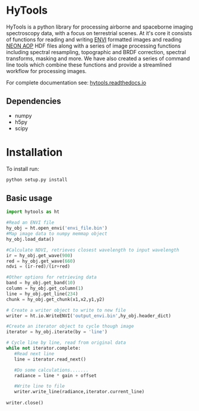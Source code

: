 # HyTools

HyTools is a python library for processing airborne and spaceborne
imaging spectroscopy data, with a focus on terrestrial scenes. At it's
core it consists of functions for reading and writing
[ENVI](https://www.l3harrisgeospatial.com/docs/ENVIImageFiles.html)
formatted images and reading [NEON
AOP](https://www.neonscience.org/data-collection/airborne-remote-sensing)
HDF files along with a series of image processing functions including
spectral resampling, topographic and BRDF correction, spectral
transforms, masking and more. We have also created a series of command
line tools which combine these functions and provide a streamlined
workflow for processing images.

For complete documentation see:
[hytools.readthedocs.io](https://hytools.readthedocs.io/en/latest/contents.html)


## Dependencies
- numpy
- h5py
- scipy

# Installation
To install run:

```python
python setup.py install
```

## Basic usage
```python
import hytools as ht

#Read an ENVI file
hy_obj = ht.open_envi('envi_file.bin')
#Map image data to numpy memmap object
hy_obj.load_data()

#Calculate NDVI, retrieves closest wavelength to input wavelength
ir = hy_obj.get_wave(900)
red = hy_obj.get_wave(660)
ndvi = (ir-red)/(ir+red)

#Other options for retrieving data
band = hy_obj.get_band(10)
column = hy_obj.get_column(1)
line = hy_obj.get_line(234)
chunk = hy_obj.get_chunk(x1,x2,y1,y2)

# Create a writer object to write to new file
writer = ht.io.WriteENVI('output_envi.bin',hy_obj.header_dict)

#Create an iterator object to cycle though image
iterator = hy_obj.iterate(by = 'line')

# Cycle line by line, read from original data
while not iterator.complete:  
   #Read next line
   line = iterator.read_next() 

   #Do some calculations.......
   radiance = line * gain + offset

   #Write line to file
   writer.write_line(radiance,iterator.current_line)
	
writer.close()  
```
